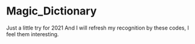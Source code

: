 # Magic_Dictionary
Just a little try for 2021
And I will refresh my recognition by these codes, I feel them interesting.
